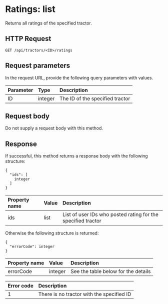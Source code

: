 # Ratings: list

Returns all ratings of the specified tractor.

## HTTP Request

```text
GET /api/tractors/<ID>/ratings
```

## Request parameters

In the request URL, provide the following query parameters with values.

| Parameter | Type    | Description                     |
|:----------|:--------|:--------------------------------|
| ID        | integer | The ID of the specified tractor |

## Request body

Do not supply a request body with this method.

## Response

If successful, this method returns a response body with the following structure:

```text
{
  "ids": [
    integer
  ]
}
```

| Property name | Value | Description                                                  |
|:--------------|:------|:-------------------------------------------------------------|
| ids   | list  | List of user IDs who posted rating for the specified tractor |

Otherwise the following structure is returned:

```text
{
  "errorCode": integer
}
```

| Property name | Value   | Description                         |
|:--------------|:--------|:------------------------------------|
| errorCode     | integer | See the table below for the details |

| Error code | Description                               |
|:-----------|:------------------------------------------|
| 1          | There is no tractor with the specified ID |
